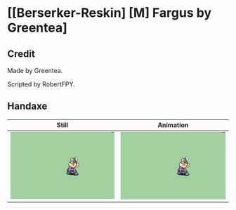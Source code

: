 # [\[Berserker-Reskin\] \[M\] Fargus by Greentea]

## Credit

Made by Greentea.

Scripted by RobertFPY.
	
## Handaxe

| Still | Animation |
| :---: | :-------: |
| ![Handaxe still](./Handaxe_000.png) | ![Handaxe animation](./Handaxe.gif) |
